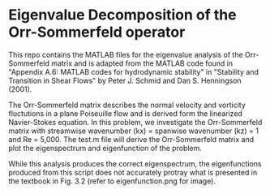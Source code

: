 # Eigenvalue Decomposition of the Orr-Sommerfeld operator
This repo contains the MATLAB files for the eigenvalue analysis of the Orr-Sommerfeld matrix and is adapted from the MATLAB code found in "Appendix A.6: MATLAB codes for hydrodynamic stability" in "Stability and Transition in Shear Flows" by Peter J. Schmid and Dan S. Henningson (2001).

The Orr-Sommerfeld matrix describes the normal velocity and vorticity fluctutions in a plane Poiseuille flow and is derived form the linearized Navier-Stokes equation. In this problem, we investigate the Orr-Sommerfeld matrix with streamwise wavenumber (kx) = spanwise wavenumber (kz) = 1 and Re = 5,000. The test.m file will derive the Orr-Sommerfeld matrix and plot the eigenspectrum and eigenfunction of the problem.

While this analysis produces the correct eigenspectrum, the eigenfunctions produced from this script does not accurately protray what is presented in the textbook in Fig. 3.2 (refer to eigenfunction.png for image). 

